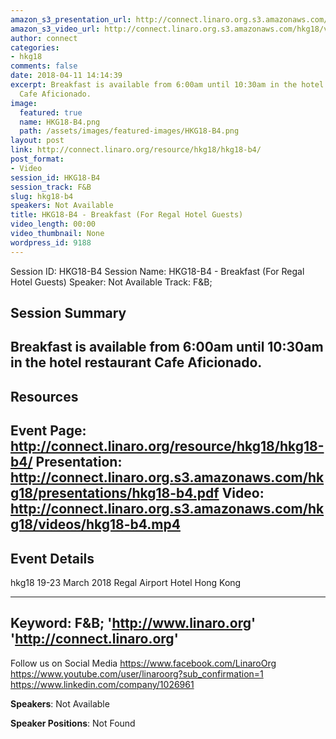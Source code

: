 ```yaml
---
amazon_s3_presentation_url: http://connect.linaro.org.s3.amazonaws.com/hkg18/presentations/hkg18-b4.pdf
amazon_s3_video_url: http://connect.linaro.org.s3.amazonaws.com/hkg18/videos/hkg18-b4.mp4
author: connect
categories:
- hkg18
comments: false
date: 2018-04-11 14:14:39
excerpt: Breakfast is available from 6:00am until 10:30am in the hotel restaurant
  Cafe Aficionado.
image:
  featured: true
  name: HKG18-B4.png
  path: /assets/images/featured-images/HKG18-B4.png
layout: post
link: http://connect.linaro.org/resource/hkg18/hkg18-b4/
post_format:
- Video
session_id: HKG18-B4
session_track: F&B
slug: hkg18-b4
speakers: Not Available
title: HKG18-B4 - Breakfast (For Regal Hotel Guests)
video_length: 00:00
video_thumbnail: None
wordpress_id: 9188
---
```


Session ID: HKG18-B4
Session Name: HKG18-B4 - Breakfast (For Regal Hotel Guests)
Speaker: Not Available
Track: F&B;


## Session Summary
Breakfast is available from 6:00am until 10:30am in the hotel restaurant Cafe Aficionado.
---------------------------------------------------
## Resources
Event Page: http://connect.linaro.org/resource/hkg18/hkg18-b4/
Presentation: http://connect.linaro.org.s3.amazonaws.com/hkg18/presentations/hkg18-b4.pdf
Video: http://connect.linaro.org.s3.amazonaws.com/hkg18/videos/hkg18-b4.mp4
 ---------------------------------------------------
## Event Details
hkg18
19-23 March 2018 
Regal Airport Hotel Hong Kong

---------------------------------------------------
Keyword: F&B;
'http://www.linaro.org'
'http://connect.linaro.org'
---------------------------------------------------
Follow us on Social Media
https://www.facebook.com/LinaroOrg
https://www.youtube.com/user/linaroorg?sub_confirmation=1
https://www.linkedin.com/company/1026961

**Speakers**: Not Available

**Speaker Positions**: Not Found